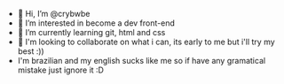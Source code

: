- 👋 Hi, I’m @crybwbe
- 👀 I’m interested in become a dev front-end
- 🌱 I’m currently learning git, html and css
- 💞️ I'm looking to collaborate on what i can, its early to me but i'll try my best :))
- I'm brazilian and my english sucks like me so if have any gramatical mistake just ignore it :D
<!---
crybwbe/crybwbe is a ✨ special ✨ repository because its `README.md` (this file) appears on your GitHub profile.
You can click the Preview link to take a look at your changes.
--->
